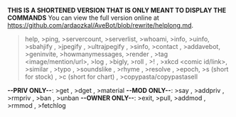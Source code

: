 **THIS IS A SHORTENED VERSION THAT IS ONLY MEANT TO DISPLAY THE COMMANDS**
You can view the full version online at <https://github.com/ardaozkal/AveBot/blob/rewrite/helplong.md>.

>help, >ping, >servercount, >serverlist, >whoami, >info, >uinfo, >sbahjify <image link or uploaded image>, >jpegify <image link or uploaded image>, >ultrajpegify <image link or uploaded image>, >sinfo, >contact <message>, >addavebot, >geninvite, >howmanymessages, >render <URL>, >tag <image/mention/url>, >log <count>, >bigly, >roll <NdN>, >!<bang> <something>, >xkcd <comic id/link>, >similar <word or a word group>, >typo <word or a word group>, >soundslike <word or a word group>, >rhyme <word or a word group>, >resolve <domain>, >epoch, >s (short for stock) <ticker>, >c (short for chart) <ticker>, >copypasta/copypastasell <ticker>

**--PRIV ONLY--**: >get <url>, >dget <url>, >material <name>
**--MOD ONLY--**: >say <something>, >addpriv <tag as many people as you like>, >rmpriv <tag as many people as you like>, >ban <tag as many people as you like>, >unban <tag as many people as you like>
**--OWNER ONLY--**: >exit, >pull, >addmod <tag as many people as you like>, >rmmod <tag as many people as you like>, >fetchlog